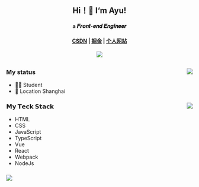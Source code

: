 ## <div align="center">Hi！👋 I‘m Ayu!</div>

#### <div align="center">a 𝑭𝒓𝒐𝒏𝒕-𝒆𝒏𝒅 𝑬𝒏𝒈𝒊𝒏𝒆𝒆𝒓</div>

#### <div align="center"><span>[CSDN](https://blog.csdn.net/weixin_47082552?spm=1010.2135.3001.5343)</span> | <span>[掘金](https://juejin.cn/user/567821036164957/posts)</span> | <span>[个人网站](https://yu-website.vercel.app/)</span></div>
#### <div align="center">![](https://komarev.com/ghpvc/?username=ayu-1019&label=views-count)</div>

##
<img align="right" src="https://github-readme-stats.vercel.app/api?username=ayu-1019&show_icons=true&icon_color=2E67D3&text_color=718096&bg_color=ffffff&hide_title=true&count_private=true" />

### My status
- 🧑‍🎓 Student
- 💼 Location Shanghai

###
<img align="right" src="https://streak-stats.demolab.com/?user=Ayu-1019" />

### 𝗠𝘆 𝗧𝗲𝗰𝗸 𝗦𝘁𝗮𝗰𝗸
- HTML
- CSS
- JavaScript
- TypeScript
- Vue
- React
- Webpack
- NodeJs

###
<img align="center" src="https://activity-graph.herokuapp.com/graph?username=Ayu-1019&theme=react" />




  
  
<!--   [![GitHub Streak](https://streak-stats.demolab.com/?user=Ayu-1019)](https://git.io/streak-stats) -->

<!--
**Ayu-1019/Ayu-1019** is a ✨ _special_ ✨ repository because its `README.md` (this file) appears on your GitHub profile.

Here are some ideas to get you started:

- 🔭 I’m currently working on ...
- 🌱 I’m currently learning ...
- 👯 I’m looking to collaborate on ...
- 🤔 I’m looking for help with ...
- 💬 Ask me about ...
- 📫 How to reach me: ...
- 😄 Pronouns: ...
- ⚡ Fun fact: ...
-->
